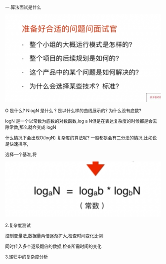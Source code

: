 一.算法面试是什么

![image-20211028212653722](../images/image-20211028212653722.png)

O 是什么? NlogN 是什么 ? 是以什么样的曲线展示的?
为什么没有底数?



logN 是一个以常数为底数的对数函数,log a N但是在表达复杂度的时候都是会去除常数,那么就会变成 logN

什么情况下会出现O(logN) 复杂度的算法呢? 一般都是会有二分法的情况,比如说是快速排序,

选择一个基准,将





![image-20211028212653722](../images/log.png)





2.复杂度测试

 控制变量法,数据量两倍逐渐扩大,检查时间变化比例

同时传入多个逐级翻倍的数据,检查所需时间的变化



3.递归中的复杂度分析

​	
